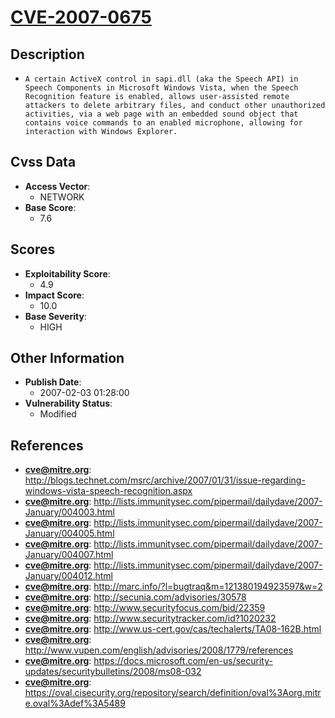 
# [CVE-2007-0675](http://blogs.technet.com/msrc/archive/2007/01/31/issue-regarding-windows-vista-speech-recognition.aspx)

## Description

- `A certain ActiveX control in sapi.dll (aka the Speech API) in Speech Components in Microsoft Windows Vista, when the Speech Recognition feature is enabled, allows user-assisted remote attackers to delete arbitrary files, and conduct other unauthorized activities, via a web page with an embedded sound object that contains voice commands to an enabled microphone, allowing for interaction with Windows Explorer.`

## Cvss Data

- **Access Vector**:
  - NETWORK
- **Base Score**:
  - 7.6

## Scores

- **Exploitability Score**:
  - 4.9
- **Impact Score**:
  - 10.0
- **Base Severity**:
  - HIGH

## Other Information

- **Publish Date**:
  - 2007-02-03 01:28:00
- **Vulnerability Status**:
  - Modified

## References

- **cve@mitre.org**: http://blogs.technet.com/msrc/archive/2007/01/31/issue-regarding-windows-vista-speech-recognition.aspx
- **cve@mitre.org**: http://lists.immunitysec.com/pipermail/dailydave/2007-January/004003.html
- **cve@mitre.org**: http://lists.immunitysec.com/pipermail/dailydave/2007-January/004005.html
- **cve@mitre.org**: http://lists.immunitysec.com/pipermail/dailydave/2007-January/004007.html
- **cve@mitre.org**: http://lists.immunitysec.com/pipermail/dailydave/2007-January/004012.html
- **cve@mitre.org**: http://marc.info/?l=bugtraq&m=121380194923597&w=2
- **cve@mitre.org**: http://secunia.com/advisories/30578
- **cve@mitre.org**: http://www.securityfocus.com/bid/22359
- **cve@mitre.org**: http://www.securitytracker.com/id?1020232
- **cve@mitre.org**: http://www.us-cert.gov/cas/techalerts/TA08-162B.html
- **cve@mitre.org**: http://www.vupen.com/english/advisories/2008/1779/references
- **cve@mitre.org**: https://docs.microsoft.com/en-us/security-updates/securitybulletins/2008/ms08-032
- **cve@mitre.org**: https://oval.cisecurity.org/repository/search/definition/oval%3Aorg.mitre.oval%3Adef%3A5489
